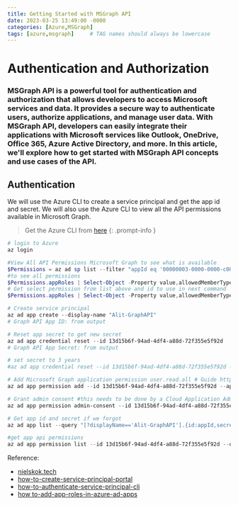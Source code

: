 ```yaml
---
title: Getting Started with MSGraph API
date: 2023-03-25 13:49:00 -0000
categories: [Azure,MSGraph]
tags: [azure,msgraph]     # TAG names should always be lowercase
---
```


# Authentication and Authorization

### MSGraph API is a powerful tool for authentication and authorization that allows developers to access Microsoft services and data. It provides a secure way to authenticate users, authorize applications, and manage user data. With MSGraph API, developers can easily integrate their applications with Microsoft services like Outlook, OneDrive, Office 365, Azure Active Directory, and more. In this article, we'll explore how to get started with MSGraph API concepts and use cases of the API.

## Authentication
We will use the Azure CLI to create a service principal and get the app id and secret. We will also use the Azure CLI to view all the API permissions available in Microsoft Graph.

> Get the Azure CLI from [here](https://docs.microsoft.com/en-us/cli/azure/install-azure-cli?view=azure-cli-latest)
{: .prompt-info }

```powershell
# login to Azure
az login

#View All API Permissions Microsoft Graph to see what is available
$Permissions = az ad sp list --filter "appId eq '00000003-0000-0000-c000-000000000000'" | ConvertFrom-Json
#to see all permissions
$Permissions.appRoles | Select-Object -Property value,allowedMemberTypes,description
# Get select permission from list above and id to use in next command
$Permissions.appRoles | Select-Object -Property value,allowedMemberTypes,id,description | Where-Object {$_.value -eq "User.Read.All"}

# Create service principal
az ad app create --display-name "Alit-GraphAPI"
# Graph API App ID: from output

# Reset app secret to get new secret
az ad app credential reset --id 13d15b6f-94ad-4df4-a88d-72f355e5f92d
# Graph API App Secret: from output

# set secret to 3 years
#az ad app credential reset --id 13d15b6f-94ad-4df4-a88d-72f355e5f92d --years 3

# Add Microsoft Graph application permission user.read.all # Guide https://learn.microsoft.com/en-us/cli/azure/ad/app/permission?view=azure-cli-latest
az ad app permission add --id 13d15b6f-94ad-4df4-a88d-72f355e5f92d --api 00000003-0000-0000-c000-000000000000 --api-permissions df021288-bdef-4463-88db-98f22de89214=Role

# Grant admin consent #this needs to be done by a Cloud Application Administrator
az ad app permission admin-consent --id 13d15b6f-94ad-4df4-a88d-72f355e5f92d

# Get app id and secret if we forgot
az ad app list --query "[?displayName=='Alit-GraphAPI'].{id:appId,secret:passwordCredentials[0].value}"

#get app api permissions
az ad app permission list --id 13d15b6f-94ad-4df4-a88d-72f355e5f92d --output json
```
Reference: 
* [nielskok.tech](https://www.nielskok.tech/azure-ad/view-all-api-permissions-microsoft-graph/)
* [how-to-create-service-principal-portal](https://docs.microsoft.com/en-us/azure/active-directory/develop/howto-create-service-principal-portal)
* [how-to-authenticate-service-principal-cli](https://docs.microsoft.com/en-us/azure/active-directory/develop/howto-authenticate-service-principal-cli)
* [how to-add-app-roles-in-azure-ad-apps](https://www.c-sharpcorner.com/article/how-to-add-app-roles-in-azure-ad-apps/)
